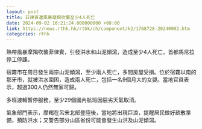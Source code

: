 ```yaml
---
layout: post
title: 菲律賓遭風暴摩羯吹襲至少4人死亡
date: 2024-09-02 16:21:24.000000000 +08:00
link: https://news.rthk.hk/rthk/ch/component/k2/1768728-20240902.htm
categories: rthk
---
```


熱帶風暴摩羯吹襲菲律賓，引發洪水和山泥傾瀉，造成至少4人死亡，首都馬尼拉停工停課。

宿霧市在周日發生兩宗山泥傾瀉，至少兩人死亡，多間房屋受損。位於宿霧以南的那牙市，就被洪水圍困，造成兩人死亡，包括一名9個月大的女嬰。當地官員表示，超過300人仍然無家可歸。

多班渡輪暫停服務，至少29個國內航班因惡劣天氣取消。

氣象部門表示，摩羯在呂宋北部登陸後，當地將出現巨浪，提醒居民做好疏散準備，預防洪水；又警告部分山區省份可能會發生山洪及山泥傾瀉。
